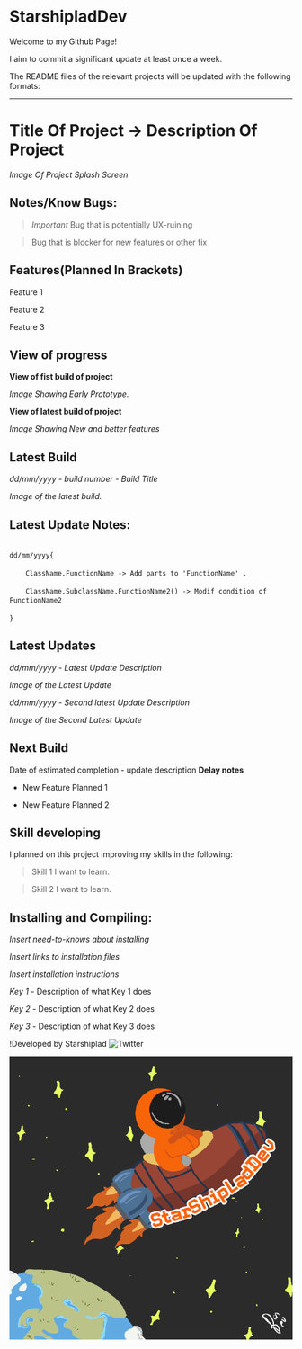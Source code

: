 # StarshipladDev 
Welcome to my Github Page! 

I aim to commit a significant update at least once a week.

The README files of the relevant projects will be updated with the following formats:

---

# Title Of Project -> Description Of Project

*Image Of Project Splash Screen*

## Notes/Know Bugs:

> *Important* Bug that is potentially UX-ruining

> Bug that is blocker for new features or other fix


## Features(Planned In Brackets)

Feature 1

Feature 2

Feature 3

## View of progress

**View of fist build of project**

*Image Showing Early Prototype.*

**View of latest build of project**

*Image Showing New and better features*


## Latest Build

*dd/mm/yyyy - build number - Build Title*

*Image of the latest build.*

## Latest Update Notes:

```

dd/mm/yyyy{

	ClassName.FunctionName -> Add parts to 'FunctionName' .
	
	ClassName.SubclassName.FunctionName2() -> Modif condition of FunctionName2
	
}

```

## Latest Updates

*dd/mm/yyyy - Latest Update Description*

*Image of the Latest Update*

*dd/mm/yyyy - Second latest Update Description*

*Image of the Second Latest Update*

## Next Build

Date of estimated completion - update description  **Delay notes**

* New Feature Planned 1

* New Feature Planned 2


## Skill developing

I planned on this project improving my skills in the following:

> Skill 1 I want to learn.

> Skill 2 I want to learn.

## Installing and Compiling:

*Insert need-to-knows about installing*

*Insert links to installation files*

*Insert installation instructions*


*Key 1* - Description of what Key 1 does

*Key 2* - Description of what Key 2 does

*Key 3* - Description of what Key 3 does


!Developed by Starshiplad ![Twitter](https://twitter.com/StarshipladDevp) 

![Developed by Starshipladdev](LogoFull.png)